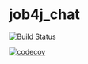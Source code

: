 # job4j_chat

[![Build Status](https://app.travis-ci.com/KirAlex008/job4j_chat.svg?branch=master)](https://app.travis-ci.com/KirAlex008/job4j_chat)


[![codecov](https://codecov.io/gh/KirAlex008/job4j_chat/branch/master/graph/badge.svg?token=ZpsmVnlUIg)](https://codecov.io/gh/KirAlex008/job4j_chat)
